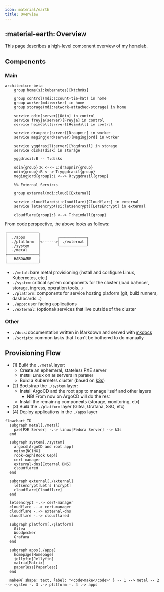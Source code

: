 ```yaml
---
icon: material/earth
title: Overview
---
```


## :material-earth: Overview

This page describes a high-level component overview of my homelab.

## Components

### Main

```mermaid
architecture-beta
    group home(si:kubernetes)[ktchn8s]

    group control(mdi:account-tie-hat) in home
    group worker(mdi:worker) in home
    group storage(mdi:network-attached-storage) in home

    service odin(server)[Odin] in control
    service freyja(server)[Freyja] in control
    service heimdall(server)[Heimdall] in control

    service draupnir(server)[Draupnir] in worker
    service megingjord(server)[Megingjord] in worker

    service yggdrasil(server)[Yggdrasil] in storage
    service disks(disk) in storage

    yggdrasil:B -- T:disks

    odin{group}:R <--> L:draupnir{group}
    odin{group}:B <--> T:yggdrasil{group}
    megingjord{group}:L <--> R:yggdrasil{group}

    %% External Services

    group external(mdi:cloud)[External]

    service cloudflare(si:cloudflare)[Cloudflare] in external
    service letsencrypt(si:letsencrypt)[LetsEncrypt] in external

    cloudflare{group}:B <--> T:heimdall{group}
```

From code perspective, the above looks as follows:

<!-- https://en.wikipedia.org/wiki/Box_Drawing -->

```
┌──────────────┐
│  ./apps      │        ┌────────────┐
│  ./platform  │<------>│ ./external │
│  ./system    │        └────────────┘
│  ./metal     │
├──────────────┤
┊   HARDWARE   ┊
└┄┄┄┄┄┄┄┄┄┄┄┄┄┄┘
```

- `./metal`: bare metal provisioning (install and configure Linux, Kubernetes, etc.)
- `./system`: critical system components for the cluster (load balancer, storage, ingress, operation tools...)
- `./platform`: components for service hosting platform (git, build runners, dashboards...)
- `./apps`: user facing applications
- `./external`: (optional) services that live outside of the cluster

### Other

- `./docs`: documentation written in Markdown and served with [mkdocs](https://www.mkdocs.org/)
- `./scripts`: common tasks that I can't be bothered to do manually

## Provisioning Flow

- (1) Build the `./metal` layer:
    - Create an ephemeral, stateless PXE server
    - Install Linux on all servers in parallel
    - Build a Kubernetes cluster (based on [k3s](https://k3s.io/))
- (2) Bootstrap the `./system` layer:
    - Install ArgoCD and the root app to manage itself and other layers
        - NB! From now on ArgoCD will do the rest
    - Install the remaining components (storage, monitoring, etc)
- (3) Build the `./platform` layer (Gitea, Grafana, SSO, etc)
- (4) Deploy applications in the `./apps` layer

```mermaid
flowchart TD
  subgraph metal[./metal]
    pxe[PXE Server] -.-> linux[Fedora Server] --> k3s
  end

  subgraph system[./system]
    argocd[ArgoCD and root app]
    nginx[NGINX]
    rook-ceph[Rook Ceph]
    cert-manager
    external-dns[External DNS]
    cloudflared
  end

  subgraph external[./external]
    letsencrypt[Let's Encrypt]
    cloudflare[Cloudflare]
  end

  letsencrypt -.-> cert-manager
  cloudflare -.-> cert-manager
  cloudflare -.-> external-dns
  cloudflare -.-> cloudflared

  subgraph platform[./platform]
    Gitea
    Woodpecker
    Grafana
  end

  subgraph apps[./apps]
    homepage[Homepage]
    jellyfin[Jellyfin]
    matrix[Matrix]
    paperless[Paperless]
  end

  make@{ shape: text, label: "<code>make</code>" } -- 1 --> metal -- 2 --> system -. 3 .-> platform -. 4 .-> apps
```
